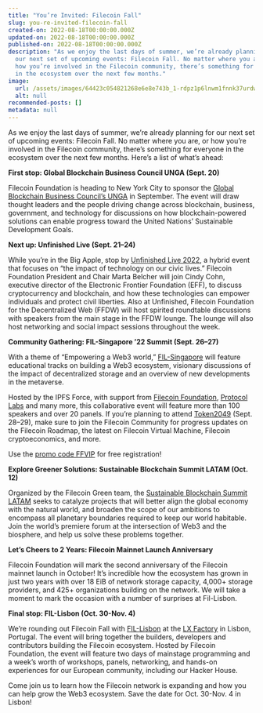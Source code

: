 ```yaml
---
title: "You’re Invited: Filecoin Fall"
slug: you-re-invited-filecoin-fall
created-on: 2022-08-18T00:00:00.000Z
updated-on: 2022-08-18T00:00:00.000Z
published-on: 2022-08-18T00:00:00.000Z
description: "As we enjoy the last days of summer, we’re already planning for
  our next set of upcoming events: Filecoin Fall. No matter where you are, or
  how you’re involved in the Filecoin community, there’s something for everyone
  in the ecosystem over the next few months."
image:
  url: /assets/images/64423c054821268e6e8e743b_1-rdpz1p6lnwm1fnnk37urdw.png
  alt: null
recommended-posts: []
metadata: null
---
```


As we enjoy the last days of summer, we’re already planning for our next set of upcoming events: Filecoin Fall. No matter where you are, or how you’re involved in the Filecoin community, there’s something for everyone in the ecosystem over the next few months. Here’s a list of what’s ahead:

**First stop: Global Blockchain Business Council UNGA (Sept. 20)**

Filecoin Foundation is heading to New York City to sponsor the [Global Blockchain Business Council’s UNGA](https://gbbcouncil.org/event/blockchain-central-unga-2022/) in September. The event will draw thought leaders and the people driving change across blockchain, business, government, and technology for discussions on how blockchain-powered solutions can enable progress toward the United Nations’ Sustainable Development Goals.

**Next up: Unfinished Live (Sept. 21–24)**

While you’re in the Big Apple, stop by [Unfinished Live 2022](https://live.unfinished.com/), a hybrid event that focuses on “the impact of technology on our civic lives.” Filecoin Foundation President and Chair Marta Belcher will join Cindy Cohn, executive director of the Electronic Frontier Foundation (EFF), to discuss cryptocurrency and blockchain, and how these technologies can empower individuals and protect civil liberties. Also at Unfinished, Filecoin Foundation for the Decentralized Web (FFDW) will host spirited roundtable discussions with speakers from the main stage in the FFDW lounge. The lounge will also host networking and social impact sessions throughout the week.

**Community Gathering: FIL-Singapore ’22 Summit (Sept. 26–27)**

With a theme of “Empowering a Web3 world,” [FIL-Singapore](https://fil-singapore.io/) will feature educational tracks on building a Web3 ecosystem, visionary discussions of the impact of decentralized storage and an overview of new developments in the metaverse.

Hosted by the IPFS Force, with support from [Filecoin Foundation](http://fil.org/), [Protocol Labs](https://protocol.ai/) and many more, this collaborative event will feature more than 100 speakers and over 20 panels. If you’re planning to attend [Token2049](https://www.token2049.com/) (Sept. 28–29), make sure to join the Filecoin Community for progress updates on the Filecoin Roadmap, the latest on Filecoin Virtual Machine, Filecoin cryptoeconomics, and more.

Use the [promo code FFVIP](http://www.eventbrite.com/e/396630501507/?discount=FFVIP) for free registration!

**Explore Greener Solutions: Sustainable Blockchain Summit LATAM (Oct. 12)**

Organized by the Filecoin Green team, the [Sustainable Blockchain Summit LATAM](https://sbs.tech/) seeks to catalyze projects that will better align the global economy with the natural world, and broaden the scope of our ambitions to encompass all planetary boundaries required to keep our world habitable. Join the world’s premiere forum at the intersection of Web3 and the biosphere, and help us solve these problems together.

**Let’s Cheers to 2 Years: Filecoin Mainnet Launch Anniversary**

Filecoin Foundation will mark the second anniversary of the Filecoin mainnet launch in October! It’s incredible how the ecosystem has grown in just two years with over 18 EiB of network storage capacity, 4,000+ storage providers, and 425+ organizations building on the network. We will take a moment to mark the occasion with a number of surprises at Fil-Lisbon.

**Final stop: FIL-Lisbon (Oct. 30-Nov. 4)**

We’re rounding out Filecoin Fall with [FIL-Lisbon](https://hub.fil.org/fil-lisbon) at the [LX Factory](https://www.google.com/maps/place/LxFactory/@38.7034979,-9.178873,15z/data=!4m5!3m4!1s0x0:0x33ebaaaa14f543ac!8m2!3d38.7034979!4d-9.178873) in Lisbon, Portugal. The event will bring together the builders, developers and contributors building the Filecoin ecosystem. Hosted by Filecoin Foundation, the event will feature two days of mainstage programming and a week’s worth of workshops, panels, networking, and hands-on experiences for our European community, including our Hacker House.

Come join us to learn how the Filecoin network is expanding and how you can help grow the Web3 ecosystem. Save the date for Oct. 30-Nov. 4 in Lisbon!
